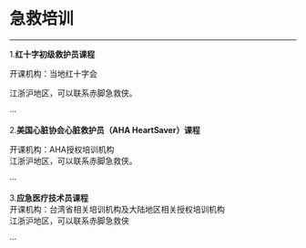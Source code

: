 # 急救培训

---

1.**红十字初级救护员课程**

开课机构：当地红十字会

江浙沪地区，可以联系赤脚急救侠。

···

2.**美国心脏协会心脏救护员（AHA HeartSaver）课程**

开课机构：AHA授权培训机构  
江浙沪地区，可以联系赤脚急救侠。  


···

3.**应急医疗技术员课程**  
开课机构：台湾省相关培训机构及大陆地区相关授权培训机构  
江浙沪地区，可以联系赤脚急救侠

···

